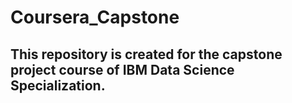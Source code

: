 # Coursera_Capstone
## This repository is created for the capstone project course of IBM Data Science Specialization.
